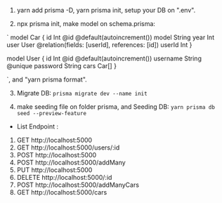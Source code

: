 1. yarn add prisma -D, yarn prisma init, setup your DB on ".env".

2. npx prisma init, make model on schema.prisma:

`
model Car {
id Int @id @default(autoincrement())
model String
year Int
user User @relation(fields: [userId], references: [id])
userId Int
}

model User {
id Int @id @default(autoincrement())
username String @unique
password String
cars Car[]
}

`, and "yarn prisma format".

3. Migrate DB:
   `prisma migrate dev --name init`

4. make seeding file on folder prisma, and Seeding DB:
   `yarn prisma db seed --preview-feature`

- List Endpoint :

1.  GET http://localhost:5000
2.  GET http://localhost:5000/users/:id
3.  POST http://localhost:5000
4.  POST http://localhost:5000/addMany
5.  PUT http://localhost:5000
6.  DELETE http://localhost:5000/:id
7.  POST http://localhost:5000/addManyCars
8.  GET http://localhost:5000/cars

